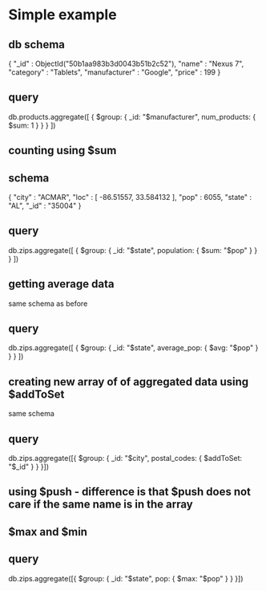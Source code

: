 # Simple example
## db schema
{
	"_id" : ObjectId("50b1aa983b3d0043b51b2c52"),
	"name" : "Nexus 7",
	"category" : "Tablets",
	"manufacturer" : "Google",
	"price" : 199
}
## query
db.products.aggregate([
	{
		$group: {
			_id: "$manufacturer",
			num_products: {
				$sum: 1
			}
		}
	}
])

## counting using $sum
## schema
{
	"city" : "ACMAR",
	"loc" : [
		-86.51557,
		33.584132
	],
	"pop" : 6055,
	"state" : "AL",
	"_id" : "35004"
}
## query
db.zips.aggregate([
	{
		$group: {
			_id: "$state",
			population: {
				$sum: "$pop"
			}
		}
	}
])

## getting average data
same schema as before

## query
db.zips.aggregate([
	{
		$group: {
			_id: "$state",
			average_pop: { $avg: "$pop" }
		}
	}
])

## creating new array of of aggregated data using $addToSet
same schema

## query
db.zips.aggregate([{
	$group: {
		_id: "$city",
		postal_codes: { $addToSet: "$_id" }
	}
}])

## using $push - difference is that $push does not care if the same name is in the array

## $max and $min
## query
db.zips.aggregate([{
	$group: {
		_id: "$state",
		pop: {
			$max: "$pop"
		}
	}
}])
